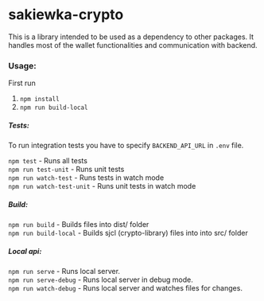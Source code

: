 # sakiewka-crypto

This is a library intended to be used as a dependency to other packages. It handles most of the wallet functionalities and communication with backend.

### Usage:

First run  
1.  `npm install`
2.  `npm run build-local`

##### Tests: 
To run integration tests you have to specify `BACKEND_API_URL` in `.env` file.

`npm test` - Runs all tests  
`npm run test-unit` - Runs unit tests  
`npm run watch-test` - Runs tests in watch mode  
`npm run watch-test-unit` - Runs unit tests in watch mode

##### Build: 
`npm run build` - Builds files into dist/ folder  
`npm run build-local` - Builds sjcl (crypto-library) files into into src/ folder  

##### Local api:  
`npm run serve` - Runs local server.  
`npm run serve-debug` - Runs local server in debug mode.  
`npm run watch-debug` - Runs local server and watches files for changes.  
